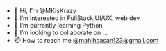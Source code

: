 - 👋 Hi, I’m @MKisKrazy
- 👀 I’m interested in FullStack,UI/UX, web dev
- 🌱 I’m currently learning Python 
- 💞️ I’m looking to collaborate on ...
- 📫 How to reach me @mahihaasan123@gmail.com

<!---
MKisKrazy/MKisKrazy is a ✨ special ✨ repository because its `README.md` (this file) appears on your GitHub profile.
You can click the Preview link to take a look at your changes.
--->

